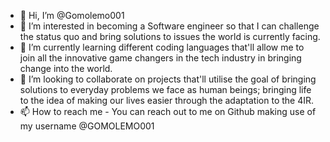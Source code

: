 - 👋 Hi, I’m @Gomolemo001
- 👀 I’m interested in becoming a Software engineer so that I can challenge the status quo and bring solutions to issues the world is currently facing.
- 🌱 I’m currently learning different coding languages that'll allow me to join all the innovative game changers in the tech industry in bringing change into the world.
- 💞️ I’m looking to collaborate on projects that'll utilise the goal of bringing solutions to everyday problems we face as human beings; bringing life to the idea of making our lives easier through the adaptation to the 4IR.
- 📫 How to reach me - You can reach out to me on Github making use of my username @GOMOLEMO001

<!---
Gomolemo001/Gomolemo001 is a ✨ special ✨ repository because its `README.md` (this file) appears on your GitHub profile.
You can click the Preview link to take a look at your changes.
--->
